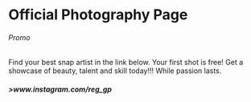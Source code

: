 <!doctype html>
<html>
<body>
<H1>Official Photography Page</H1>
<H6>Promo</H6>
Find your best snap artist in the link below. Your first shot is free! Get a showcase of beauty, talent and skill today!!! While passion lasts.
</body>
<H5><link rel="stylesheet" href="style.css">>www.instagram.com/reg_gp</H5>
</body>
</html>
